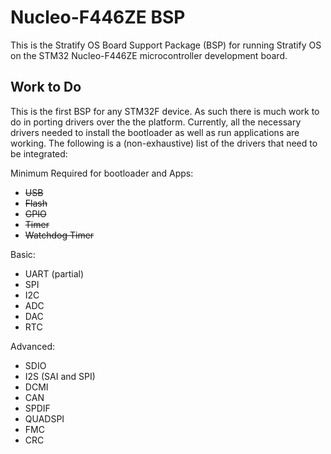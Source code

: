 # Nucleo-F446ZE BSP

This is the Stratify OS Board Support Package (BSP) for running Stratify OS on the STM32 Nucleo-F446ZE microcontroller development board.

## Work to Do

This is the first BSP for any STM32F device. As such there is much work to do in porting drivers over the the platform. Currently, all the necessary
drivers needed to install the bootloader as well as run applications are working. The following is a (non-exhaustive) list of the drivers that need
to be integrated:

Minimum Required for bootloader and Apps:

- ~~USB~~
- ~~Flash~~
- ~~GPIO~~
- ~~Timer~~
- ~~Watchdog Timer~~

Basic:

- UART (partial)
- SPI
- I2C
- ADC
- DAC
- RTC

Advanced:

- SDIO
- I2S (SAI and SPI)
- DCMI
- CAN
- SPDIF
- QUADSPI
- FMC
- CRC


